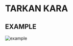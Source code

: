 # TARKAN KARA
## EXAMPLE

![example](https://user-images.githubusercontent.com/59411109/179190226-7a9ba81a-7c8f-4ebb-91b5-bb9ce9d331e4.png)

